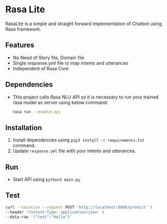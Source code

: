 # Rasa Lite
RasaLite is a simple and straight forward implementation of Chatbot using Rasa framework.

## Features
- No Need of Story file, Domain file
- Single response.yml file to map intents and utterances
- Independent of Rasa Core

## Dependencies
- This project calls Rasa NLU API so it is necessary to run your trained rasa model as server using below command:
```sh
   rasa run --enable-api 
```

## Installation
1. Install dependencies using ``` pip3 install -r requirements.txt ``` command.
2. Update `response.yml` file with your intents and utterances.

## Run
- Start API using ``` python3 main.py ```

## Test
```sh
curl --location --request POST 'http://localhost:8000/predict' \
--header 'Content-Type: application/json' \
--data-raw '{"text":"Hello"}' 
```